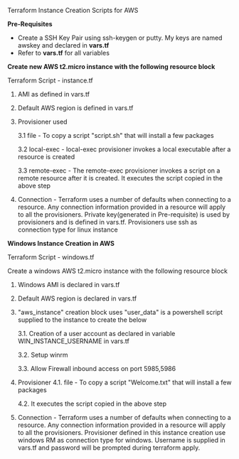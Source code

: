 
Terraform Instance Creation Scripts for AWS

<b>Pre-Requisites</b>

- Create a SSH Key Pair using ssh-keygen or putty. My keys are named awskey and declared in <b>vars.tf</b>
- Refer to <b>vars.tf</b> for all variables 

<b>Create new AWS t2.micro instance with the following resource block </b>

 Terraform Script - instance.tf

 1. AMI as defined in vars.tf
 
 2. Default AWS region is defined in vars.tf
 
 3. Provisioner used
 
	3.1 file - To copy a script "script.sh" that will install a few packages
        
	3.2 local-exec -  local-exec provisioner invokes a local executable after a resource is created
        
	3.3 remote-exec - The remote-exec provisioner invokes a script on a remote resource after it is created.
	    It executes the script copied in the above step
 
 4. Connection - Terraform uses a number of defaults when connecting to a resource. Any connection information provided in a resource will apply to all the provisioners.  Private key(generated in Pre-requisite) is used by provisioners and is defined in vars.tf. Provisioners use ssh as connection type for linux instance

<b> Windows Instance Creation in AWS </b>

Terraform Script - windows.tf

Create a windows AWS t2.micro instance with the following resource block<br>
1. Windows AMI is declared in vars.tf

2. Default AWS region is declared in vars.tf

3. "aws_instance" creation block uses "user_data" is a powershell script supplied to the instance to create the below

	3.1. Creation of a user account as declared in variable WIN_INSTANCE_USERNAME in vars.tf
	
	3.2. Setup winrm
	
	3.3. Allow Firewall inbound access on port 5985,5986
 
 4. Provisioner
        4.1. file - To copy a script "Welcome.txt" that will install a few packages
	
	4.2. It executes the script copied in the above step
 
 5. Connection - Terraform uses a number of defaults when connecting to a resource. Any connection information provided in a   resource will apply to all the provisioners. Provisioner defined in this instance creation use windows RM as connection type for windows. Username is supplied in vars.tf and password will be prompted during terraform apply. 
